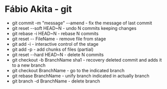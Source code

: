 # Fábio Akita - git

- git commit -m "message" --amend       - fix the message of last commit
- git reset --soft HEAD~N               - undo N commits keeping changes
- git rebase -i HEAD~N                  - rebase N commits
- git reset -- FileName                 - remove file from stage
- git add -i                            - interactive control of the stage
- git add -p                            - add chunks of files (partial)
- git reset --hard HEAD~N               - delete N commits
- git checkout -b BranchName sha1       - recovery deleted commit and adds it to a new branch
- git checkout BranchName               - go to the indicated branch
- git rebase BranchName                 - unify branch indicated in actually branch
- git branch -d BranchName              - delete branch
